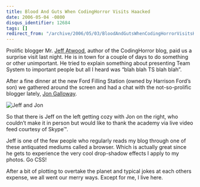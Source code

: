 ```yaml
---
title: Blood And Guts When CodingHorror Visits Haacked
date: 2006-05-04 -0800
disqus_identifier: 12684
tags: []
redirect_from: "/archive/2006/05/03/BloodAndGutsWhenCodingHorrorVisitsHaacked.aspx/"
---
```


Prolific blogger Mr. [Jeff
Atwood](http://www.codinghorror.com/ "Coding Horror"), author of the
CodingHorror blog, paid us a surprise visit last night. He is in town
for a couple of days to do something or other unimportant. He tried to
explain something about presenting Team System to important people but
all I heard was “blah blah TS blah blah”.

After a fine dinner at the new Ford Filling Station (owned by Harrison
Ford’s son) we gathered around the screen and had a chat with the
not-so-prolific blogger lately, [Jon
Galloway](http://weblogs.asp.net/jgalloway/ "JonGalloway.ToString()").

![Jeff and Jon](https://haacked.com/images/JeffAndJon.JPG)

So that there is Jeff on the left getting cozy with Jon on the right,
who couldn’t make it in person but would like to thank the academy via
live video feed courtesy of Skype™.

Jeff is one of the few people who regularly reads my blog through one of
these antiquated mediums called a browser. Which is actually great since
he gets to experience the very cool drop-shadow effects I apply to my
photos. Go CSS!

After a bit of plotting to overtake the planet and typical jokes at each
others expense, we all went our merry ways. Except for me, I live here.

